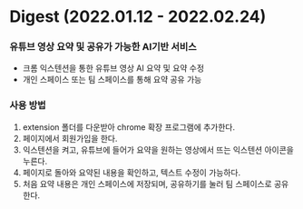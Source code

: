 
<h1>Digest (2022.01.12 - 2022.02.24)</h1>

### 유튜브 영상 요약 및 공유가 가능한 AI기반 서비스

- 크롬 익스텐션을 통한 유튜브 영상 AI 요약 및 요약 수정 
- 개인 스페이스 또는 팀 스페이스를 통해 요약 공유 가능

### 사용 방법
1. extension 폴더를 다운받아 chrome 확장 프로그램에 추가한다.
2. 페이지에서 회원가입을 한다.
3. 익스텐션을 켜고, 유튜브에 들어가 요약을 원하는 영상에서 뜨는 익스텐션 아이콘을 누른다.
4. 페이지로 돌아와 요약된 내용을 확인하고, 텍스트 수정이 가능하다.
5. 처음 요약 내용은 개인 스페이스에 저장되며, 공유하기를 눌러 팀 스페이스로 공유한다.

<!-- 여기 포스터 넣어주세용 -->
<!-- This is a [Next.js](https://nextjs.org/) project bootstrapped with [`create-next-app`](https://github.com/vercel/next.js/tree/canary/packages/create-next-app). 

## Getting Started

```bash
pnpm exec drizzle-kit push:sqlite
```

## env list

```bash
GITHUB_ID =
GITHUB_SECRET =
NEXTAUTH_SECRET=
OPENAI_API_KEY=
```

then, run the development server:

```bash
pnpm dev
```

Open [http://localhost:3000](http://localhost:3000) with your browser to see the result.

You can start editing the page by modifying `app/page.tsx`. The page auto-updates as you edit the file.

This project uses [`next/font`](https://nextjs.org/docs/basic-features/font-optimization) to automatically optimize and load Inter, a custom Google Font.

## Learn More

To learn more about Next.js, take a look at the following resources:

- [Next.js Documentation](https://nextjs.org/docs) - learn about Next.js features and API.
- [Learn Next.js](https://nextjs.org/learn) - an interactive Next.js tutorial.

You can check out [the Next.js GitHub repository](https://github.com/vercel/next.js/) - your feedback and contributions are welcome!

## Deploy on Vercel

The easiest way to deploy your Next.js app is to use the [Vercel Platform](https://vercel.com/new?utm_medium=default-template&filter=next.js&utm_source=create-next-app&utm_campaign=create-next-app-readme) from the creators of Next.js.

Check out our [Next.js deployment documentation](https://nextjs.org/docs/deployment) for more details.
-->
